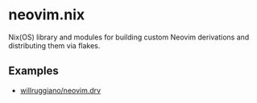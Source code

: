 # neovim.nix

Nix(OS) library and modules for building custom Neovim derivations and distributing them via flakes.

## Examples

- [willruggiano/neovim.drv](https://github.com/willruggiano/neovim.drv)
